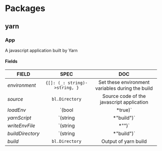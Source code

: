 # Packages

## yarn

### App
A javascript application built by Yarn

#### Fields
| FIELD              | SPEC                            | DOC                                                                                   |
| -------------      |:-------------:                  |:-------------:                                                                        |
|*environment*       |`{[]: (_: string)->string, }`    |Set these environment variables during the build                                       |
|*source*            |`bl.Directory`                   |Source code of the javascript application                                              |
|*loadEnv*           |`(bool | *true)`                 |Load the contents of `environment` into the yarn process?                              |
|*yarnScript*        |`(string | *"build")`            |Run this yarn script                                                                   |
|*writeEnvFile*      |`(string | *"")`                 |Write the contents of `environment` to this file, in the "envfile" format.             |
|*buildDirectory*    |`(string | *"build")`            |Read build output from this directory (path must be relative to working directory).    |
|*build*             |`bl.Directory`                   |Output of yarn build                                                                   |
